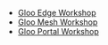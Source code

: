 
* [Gloo Edge Workshop](./gloo-edge/README.md)
* [Gloo Mesh Workshop](./gloo-mesh/README.md)
* [Gloo Portal Workshop](./gloo-portal/README.md)
